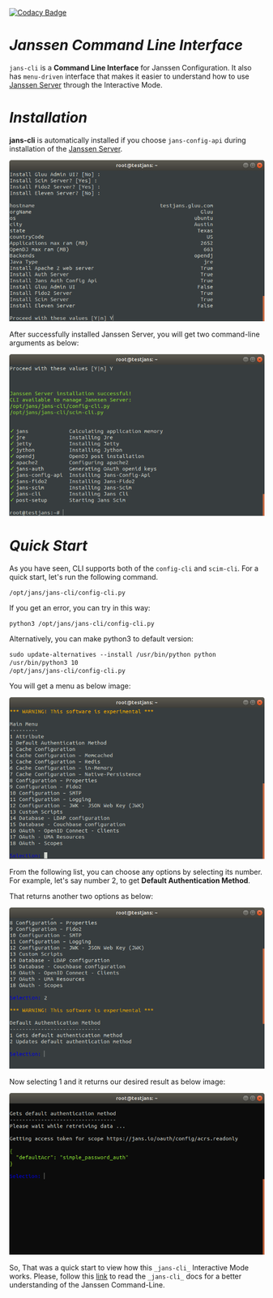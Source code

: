 [![Codacy Badge](https://app.codacy.com/project/badge/Grade/a0f9313eeef046c8810e153a6b7b4ff5)](https://www.codacy.com/gh/JanssenProject/jans-cli/dashboard?utm_source=github.com&amp;utm_medium=referral&amp;utm_content=JanssenProject/jans-cli&amp;utm_campaign=Badge_Grade)

# _Janssen Command Line Interface_
`jans-cli` is a **Command Line Interface** for Janssen Configuration. It also has `menu-driven` interface that makes it easier to understand how to use [Janssen Server](https://github.com/JanssenProject/home) through the Interactive Mode.

# _Installation_

**jans-cli** is automatically installed if you choose `jans-config-api` during installation 
of the [Janssen Server](https://github.com/JanssenProject/home).

![](docs/img/jans-config-api.png)

After successfully installed Janssen Server, you will get two command-line arguments as below:

![](docs/img/installed.png)

# _Quick Start_

As you have seen, CLI supports both of the `config-cli` and `scim-cli`. For a quick start, let's run the following command.

```
/opt/jans/jans-cli/config-cli.py
```
If you get an error, you can try in this way:

```
python3 /opt/jans/jans-cli/config-cli.py
```

Alternatively, you can make python3 to default version:
```
sudo update-alternatives --install /usr/bin/python python /usr/bin/python3 10
/opt/jans/jans-cli/config-cli.py
```

You will get a menu as below image:

![main-menu.png](docs/img/im-main.png)

From the following list, you can choose any options by selecting its number. For example, let's say number 2,
to get **Default Authentication Method**.

That returns another two options as below:

![option-2-option.png](docs/img/im-default-auth-02.png)

Now selecting 1 and it returns our desired result as below image:

![default-authentication-method.png](docs/img/im-cur-default-auth.png)

So, That was a quick start to view how this `_jans-cli_` Interactive Mode works. Please, follow this [link](docs) to read the `_jans-cli_` docs for a better understanding of the Janssen Command-Line.
